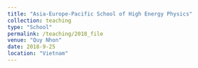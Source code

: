 ```yaml
---
title: "Asia-Europe-Pacific School of High Energy Physics"
collection: teaching
type: "School"
permalink: /teaching/2018_file
venue: "Quy Nhon"
date: 2018-9-25
location: "Vietnam"
---
```


